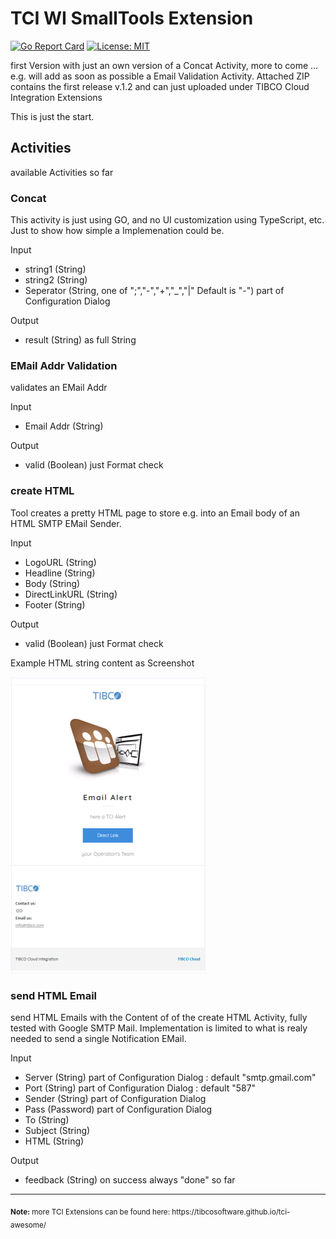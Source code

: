 # TCI WI SmallTools Extension

[![Go Report Card](https://goreportcard.com/badge/github.com/JGrotex/tci-wi-smalltools-extension)](https://goreportcard.com/report/github.com/JGrotex/tci-wi-smalltools-extension) [![License: MIT](https://img.shields.io/badge/License-MIT-yellow.svg)](https://opensource.org/licenses/MIT)

first Version with just an own version of a Concat Activity, more to come ... e.g. will add as soon as possible a Email Validation Activity. Attached ZIP contains the first release v.1.2 and can just uploaded under TIBCO Cloud Integration Extensions

This is just the start.

## Activities
available Activities so far
### Concat
This activity is just using GO, and no UI customization using TypeScript, etc.
Just to show how simple a Implemenation could be.

Input
- string1 (String)
- string2 (String)
- Seperator (String, one of ";","-","+","_","|" Default is "-") part of Configuration Dialog 

Output
- result (String) as full String

### EMail Addr Validation
validates an EMail Addr

Input
- Email Addr (String)

Output
- valid (Boolean) just Format check

### create HTML
Tool creates a pretty HTML page to store e.g. into an Email body of an HTML SMTP EMail Sender.

Input
- LogoURL (String)
- Headline (String)
- Body (String)
- DirectLinkURL (String)
- Footer (String)

Output
- valid (Boolean) just Format check

Example HTML string content as Screenshot

![Pretty Email image](screenshots/prettyHTMLMail.png?raw=true "TCI WI Pretty Email Screenshot")

### send HTML Email
send HTML Emails with the Content of of the create HTML Activity, fully tested with Google SMTP Mail.
Implementation is limited to what is realy needed to send a single Notification EMail. 

Input
- Server (String) part of Configuration Dialog : default "smtp.gmail.com"
- Port (String) part of Configuration Dialog : default "587"
- Sender (String) part of Configuration Dialog 
- Pass (Password) part of Configuration Dialog 
- To (String)
- Subject (String)
- HTML (String)

Output
- feedback (String) on success always "done" so far

<hr>
<sub><b>Note:</b> more TCI Extensions can be found here: https://tibcosoftware.github.io/tci-awesome/ </sub>


